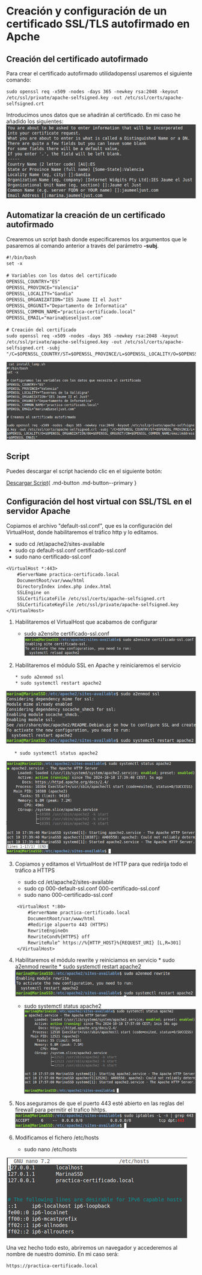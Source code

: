 # Creación y configuración de un certificado SSL/TLS autofirmado en Apche


## Creación del certificado autofirmado
Para crear el certificado autofirmado utilidadopenssl usaremos el siguiente comando: 
```
sudo openssl req -x509 -nodes -days 365 -newkey rsa:2048 -keyout /etc/ssl/private/apache-selfsigned.key -out /etc/ssl/certs/apache-selfsigned.crt
```
Introducimos unos datos que se añadirán al certificado.
En mi caso he añadido los siguientes:
![cert](crearcertificado.png)


## Automatizar la creación de un certificado autofirmado
Crearemos un script bash donde especificaremos los argumentos que le pasaremos al comando
anterior a través del parámetro **-subj**.

```
#!/bin/bash
set -x

# Variables con los datos del certificado
OPENSSL_COUNTRY="ES"
OPENSSL_PROVINCE="Valencia"
OPENSSL_LOCALITY="Gandia"
OPENSSL_ORGANIZATION="IES Jaume II el Just"
OPENSSL_ORGUNIT="Departamento de Informatica"
OPENSSL_COMMON_NAME="practica-certificado.local"
OPENSSL_EMAIL="marina@ieseljust.com"

# Creación del certificado
sudo openssl req -x509 -nodes -days 365 -newkey rsa:2048 -keyout /etc/ssl/private/apache-selfsigned.key -out /etc/ssl/certs/apache-selfsigned.crt -subj "/C=$OPENSSL_COUNTRY/ST=$OPENSSL_PROVINCE/L=$OPENSSL_LOCALITY/O=$OPENSSL_ORGANIZATION/OU=$OPENSSL_ORGUNIT/CN=$OPENSSL_COMMON_NAME/emailAddress=$OPENSSL_EMAIL"

```
![cert](script-cert.png)


## Script 

Puedes descargar el script haciendo clic en el siguiente botón:

[Descargar Script](install_lamp.sh){ .md-button .md-button--primary }


## Configuración del host virtual con SSL/TSL en el servidor Apache
Copiamos el archivo "default-ssl.conf", que es la configuración del VirtualHost, donde habilitaremos el tráfico http
y lo editamos.

* sudo cd /et/apache2/sites-available
* sudo cp default-ssl.conf certificado-ssl.conf 
* sudo nano certificado-ssl.conf


```
<VirtualHost *:443>
    #ServerName practica-certificado.local
    DocumentRoot/var/www/html
    DirectoryIndex index.php index.html
    SSLEngine on
    SSLCertificateFile /etc/ssl/certs/apache-selfsigned.crt
    SSLCertificateKeyFile /etc/ssl/private/apache-selfsigned.key
</VirtualHost>
```

1. Habilitaremos el VirtualHost que acabamos de configurar
    
      * sudo a2ensite certificado-ssl.conf
![a2ensite](cert-ssl-conf.png)


2. Habilitaremos el módulo SSL en Apache y reiniciaremos el servicio

       * sudo a2enmod ssl
       * sudo systemctl restart apache2
![a2enmod](a2enmod.png)

       * sudo systemctl status apache2
![a2enmod](status-apache2.png)


3. Copiamos y editamos el VirtualHost de HTTP para que redirija todo el tráfico a HTTPS

      * sudo cd /et/apache2/sites-available
      * sudo cp 000-default-ssl.conf 000-certificado-ssl.conf 
      * sudo nano 000-certificado-ssl.conf

```
    <VirtualHost *:80>
        #ServerName practica-certificado.local
        DocumentRoot/var/www/html
        #Redirige alpuerto 443 (HTTPS)
        RewriteEngineOn
        RewriteCond%{HTTPS} off
        RewriteRule^ https://%{HTTP_HOST}%{REQUEST_URI} [L,R=301]
    </VirtualHost>
```

4. Habilitaremos el módulo rewrite y reiniciamos en servicio
       * sudo a2enmod rewrite
       * sudo systemctl restart apache2
![a2enmod](rewrite.png)

      * sudo systemctl status apache2
![status2](status2.png)


5. Nos aseguramos de que el puerto 443 esté abierto en las reglas del firewall para permitir  el trafico hhtps.
![iptables](iptables.png)

6. Modificamos el fichero /etc/hosts

     * sudo nano /etc/hosts

![hosts](hosts.png)


Una vez hecho todo esto, abriremos un navegador y accederemos al nombre de nuestro dominio.
En mi caso será:
```
https://practica-certificado.local
```









